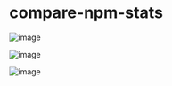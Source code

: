 # compare-npm-stats

![image](https://user-images.githubusercontent.com/31458531/181168170-35b2636b-845d-44cd-b9b1-04a7817fb2db.png)

![image](https://user-images.githubusercontent.com/31458531/181168015-c48a61dc-4d63-4738-b01f-f44d7f1e44bf.png)

![image](https://user-images.githubusercontent.com/31458531/181172066-4be9a941-7942-4330-a309-e0e5101e97c8.png)
